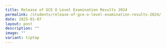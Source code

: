 ```yaml
---
title: Release of GCE O Level Examination Results 2024
permalink: /students/release-of-gce-o-level-examination-results-2024/
date: 2025-01-07
layout: post
description: ""
image: ""
variant: tiptap
---
```

<p></p>